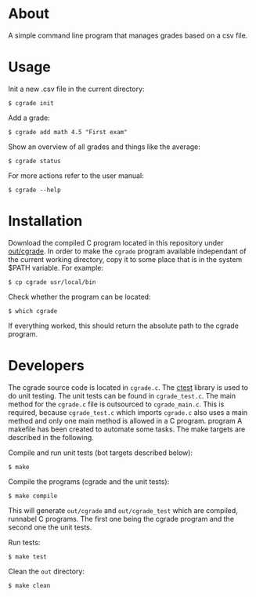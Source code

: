 # About

A simple command line program that manages grades based on a csv file.


# Usage

Init a new .csv file in the current directory:

    $ cgrade init

Add a grade:

    $ cgrade add math 4.5 "First exam"

Show an overview of all grades and things like the average:

    $ cgrade status

For more actions refer to the user manual:

    $ cgrade --help

# Installation

Download the compiled C program located in this repository under [out/cgrade](https://github.com/mikenoethiger/cgrade/blob/master/out/cgrade). In order to make the `cgrade` program available independant of the current working directory, copy it to some place that is in the system $PATH variable. For example:

    $ cp cgrade usr/local/bin

Check whether the program can be located:

    $ which cgrade

If everything worked, this should return the absolute path to the cgrade program.

# Developers

The cgrade source code is located in `cgrade.c`. The [ctest](https://github.com/mikenoethiger/ctest) library is used to do unit testing. The unit tests can be found in `cgrade_test.c`. The main method for the `cgrade.c` file is outsourced to `cgrade_main.c`. This is required, because `cgrade_test.c` which imports `cgrade.c` also uses a main method and only one main method is allowed in a C program.
 program
A makefile has been created to automate some tasks. The make targets are described in the following.

Compile and run unit tests (bot targets described below):

    $ make

Compile the programs (cgrade and the unit tests):

    $ make compile

This will generate `out/cgrade` and `out/cgrade_test` which are compiled, runnabel C programs. The first one being the cgrade program and the second one the unit tests.

Run tests:

    $ make test

Clean the `out` directory:

    $ make clean


